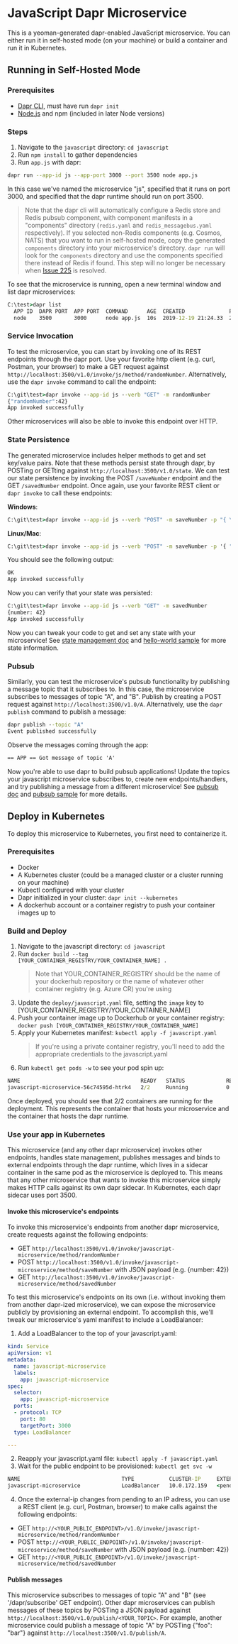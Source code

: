 # JavaScript Dapr Microservice
This is a yeoman-generated dapr-enabled JavaScript microservice. You can either run it in self-hosted mode (on your machine) or build a container and run it in Kubernetes.

## Running in Self-Hosted Mode

### Prerequisites

- [Dapr CLI](https://github.com/dapr/cli/releases), must have run `dapr init` 
- [Node.js](https://nodejs.org/en/download/) and npm (included in later Node versions)

### Steps

1. Navigate to the `javascript` directory: `cd javascript`
2. Run `npm install` to gather dependencies
3. Run `app.js` with dapr:

```bash
dapr run --app-id js --app-port 3000 --port 3500 node app.js
```

In this case we've named the microservice "js", specified that it runs on port 3000, and specified that the dapr runtime should run on port 3500. 

> Note that the dapr cli will automatically configure a Redis store and Redis pubsub component, with component manifests in a "components" directory (`redis.yaml` and `redis_messagebus.yaml` respectively). If you selected non-Redis components (e.g. Cosmos, NATS) that you want to run in self-hosted mode, copy the generated `components` directory into your microservice's directory. `dapr run` will look for the `components` directory and use the components specified there instead of Redis if found. This step will no longer be necessary when [Issue 225](https://github.com/dapr/cli/issues/225) is resolved.

To see that the microservice is running, open a new terminal window and list dapr microservices:

```cmd
C:\test>dapr list
  APP ID  DAPR PORT  APP PORT  COMMAND      AGE  CREATED              PID
  node    3500       3000      node app.js  10s  2019-12-19 21:24.33  25388
```

### Service Invocation
To test the microservice, you can start by invoking one of its REST endpoints through the dapr port. Use your favorite http client (e.g. curl, Postman, your browser) to make a GET request against `http://localhost:3500/v1.0/invoke/js/method/randomNumber`. Alternatively, use the `dapr invoke` command to call the endpoint:

```cmd
C:\git\test>dapr invoke --app-id js --verb "GET" -m randomNumber
{"randomNumber":42}
App invoked successfully
```

Other microservices will also be able to invoke this endpoint over HTTP.

### State Persistence

The generated microservice includes helper methods to get and set key/value pairs. Note that these methods persist state through dapr, by POSTing or GETting against `http://localhost:3500/v1.0/state`. We can test our state persistence by invoking the POST `/saveNumber` endpoint and the GET `/savedNumber` endpoint. Once again, use your favorite REST client or `dapr invoke` to call these endpoints: 

**Windows**:
```cmd
C:\git\test>dapr invoke --app-id js --verb "POST" -m saveNumber -p "{ \"number\": 42 }"
```

**Linux/Mac**:
```cmd
C:\git\test>dapr invoke --app-id js --verb "POST" -m saveNumber -p '{ "number": 42 }'
```

You should see the following output:
```cmd
OK
App invoked successfully
```

Now you can verify that your state was persisted:
```cmd
C:\git\test>dapr invoke --app-id js --verb "GET" -m savedNumber
{number: 42}
App invoked successfully
```

Now you can tweak your code to get and set any state with your microservice! See [state management doc](https://docs.dapr.io/developing-applications/building-blocks/state-management/) and [hello-world sample](https://github.com/dapr/samples/tree/master/1.hello-world) for more state information.

### Pubsub
Similarly, you can test the microservice's pubsub functionality by publishing a message topic that it subscribes to. In this case, the microservice subscribes to messages of topic "A", and "B". Publish by creating a POST request against `http://localhost:3500/v1.0/A`. Alternatively, use the `dapr publish` command to publish a message: 

```cmd
dapr publish --topic "A"
Event published successfully
```

Observe the messages coming through the app: 

```cmd
== APP == Got message of topic 'A'
```

Now you're able to use dapr to build pubsub applications! Update the topics your javascript microservice subscribes to, create new endpoints/handlers, and try publishing a message from a different microservice! See [pubsub doc](https://docs.dapr.io/developing-applications/building-blocks/pubsub/) and [pubsub sample](https://github.com/dapr/samples/tree/master/4.pub-sub) for more details.

## Deploy in Kubernetes

To deploy this microservice to Kubernetes, you first need to containerize it.

### Prerequisites

- Docker
- A Kubernetes cluster (could be a managed cluster or a cluster running on your machine)
- Kubectl configured with your cluster
- Dapr initialized in your cluster: `dapr init --kubernetes`
- A dockerhub account or a container registry to push your container images up to

### Build and Deploy

1. Navigate to the javascript directory: `cd javascript`
2. Run `docker build --tag [YOUR_CONTAINER_REGISTRY/YOUR_CONTAINER_NAME] .`
    > Note that YOUR_CONTAINER_REGISTRY should be the name of your dockerhub repository or the name of whatever other container registry (e.g. Azure CR) you're using
3. Update the `deploy/javascript.yaml` file, setting the `image` key to [YOUR_CONTAINER_REGISTRY/YOUR_CONTAINER_NAME]
4. Push your container image up to Dockerhub or your container registry: `docker push [YOUR_CONTAINER_REGISTRY/YOUR_CONTAINER_NAME]`
5. Apply your Kubernetes manifest: `kubectl apply -f javascript.yaml`
    > If you're using a private container registry, you'll need to add the appropriate credentials to the javascript.yaml
6. Run `kubectl get pods -w` to see your pod spin up:

```cmd
NAME                                      READY   STATUS             RESTARTS   AGE
javascript-microservice-56c74595d-htrk4   2/2     Running            0          6s
```

Once deployed, you should see that 2/2 containers are running for the deployment. This represents the container that hosts your microservice and the container that hosts the dapr runtime.

### Use your app in Kubernetes

This microservice (and any other dapr microservice) invokes other endpoints, handles state management, publishes messages and binds to external endpoints through the dapr runtime, which lives in a sidecar container in the same pod as the microservice is deployed to. This means that any other microservice that wants to invoke this microservice simply makes HTTP calls against its own dapr sidecar. In Kubernetes, each dapr sidecar uses port 3500.

#### Invoke this microservice's endpoints

To invoke this microservice's endpoints from another dapr microservice, create requests against the following endpoints:

- GET `http://localhost:3500/v1.0/invoke/javascript-microservice/method/randomNumber`
- POST `http://localhost:3500/v1.0/invoke/javascript-microservice/method/saveNumber` with JSON payload (e.g. {number: 42})
- GET `http://localhost:3500/v1.0/invoke/javascript-microservice/method/savedNumber`

To test this microservice's endpoints on its own (i.e. without invoking them from another dapr-ized microservice), we can expose the microservice publicly by provisioning an external endpoint. To accomplish this, we'll tweak our microservice's yaml manifest to include a LoadBalancer:

1. Add a LoadBalancer to the top of your javascript.yaml:

```yaml
kind: Service
apiVersion: v1
metadata:
  name: javascript-microservice
  labels:
    app: javascript-microservice
spec:
  selector:
    app: javascript-microservice
  ports:
  - protocol: TCP
    port: 80
    targetPort: 3000
  type: LoadBalancer

---
```

2. Reapply your javascript.yaml file: `kubectl apply -f javascript.yaml`
3. Wait for the public endpoint to be provisioned: `kubectl get svc -w`

```cmd
NAME                                TYPE           CLUSTER-IP     EXTERNAL-IP    PORT(S)            AGE
javascript-microservice             LoadBalancer   10.0.172.159   <pending>      80:32632/TCP       7s
```

4. Once the external-ip changes from pending to an IP adress, you can use a REST client (e.g. curl, Postman, browser) to make calls against the following endpoints:

- GET `http://<YOUR_PUBLIC_ENDPOINT>/v1.0/invoke/javascript-microservice/method/randomNumber`
- POST `http://<YOUR_PUBLIC_ENDPOINT>/v1.0/invoke/javascript-microservice/method/saveNumber` with JSON payload (e.g. {number: 42})
- GET `http://<YOUR_PUBLIC_ENDPOINT>/v1.0/invoke/javascript-microservice/method/savedNumber`

#### Publish messages

This microservice subscribes to messages of topic "A" and "B" (see '/dapr/subscribe' GET endpoint). Other dapr microservices can publish messages of these topics by POSTing a JSON payload against `http://localhost:3500/v1.0/publish/<YOUR_TOPIC>`. For example, another microservice could publish a message of topic "A" by POSTing {"foo": "bar"} against `http://localhost:3500/v1.0/publish/A`.
